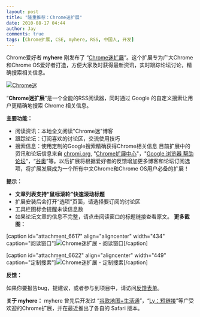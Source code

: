 ```yaml
---
layout: post
title: "隆重推荐：Chrome迷扩展"
date: 2010-08-17 04:44
author: Jay
comments: true
tags: [Chrome扩展, CSE, myhere, RSS, 中国人, 开发]
---
```

Chrome爱好者 **myhere** 刚发布了 “<a href="http://chrome.google.com/extensions/detail/flpodmhiafdckhehblilcenlefgkbncd" target="_blank">Chrome迷扩展</a>”。这个扩展专为广大Chrome和Chrome OS爱好者打造，方便大家及时获得最新资讯，实时跟踪论坛讨论，精确搜索相关信息。

<a href="http://chrome.google.com/extensions/detail/flpodmhiafdckhehblilcenlefgkbncd">![](http://img.chromi.org/2010/08/1.2-list.png "Chrome迷")</a>

“**Chrome迷扩展**”是一个全能的RSS阅读器，同时通过 Google 的自定义搜索让用户更精确地搜索 Chrome 相关信息。

**主要功能：**


*   阅读资讯：本地全文阅读"Chrome迷"博客
*   跟踪论坛：订阅喜欢的讨论区，交流使用技巧
*   搜索信息：使用定制的Google搜索精确获得Chrome相关信息
目前扩展中的资讯和论坛信息来自 [chromi.org](http://chromi.org), "<a href="https://chrome.google.com/extensions?hl=zh-cn" target="_blank">Chrome扩展中心</a>"，"<a href="http://www.google.com/support/forum/p/chrome?hl=zh-CN" target="_blank">Google 浏览器 帮助论坛</a>"，“<a href="http://www.google.org.cn/" target="_blank">谷奥</a>”等。以后扩展将根据爱好者的反馈增加更多博客和论坛订阅选项，将扩展发展成为一个所有中文Chrome和Chrome OS用户必备的扩展！

**提示：**


*   **文章列表支持“鼠标滚轮”快速滚动标题**
*   扩展安装后会打开“选项”页面，请选择要订阅的讨论区
*   工具栏图标会提醒未读信息数
*   如果论坛文章的信息不完整，请点击阅读窗口的标题链接查看原文。
**更多截图：**

<!--more-->

[caption id="attachment_6617" align="aligncenter" width="434" caption="阅读窗口"]![](http://img.chromi.org/2010/08/1.1-post.png "Chrome迷扩展 - 阅读窗口")[/caption]

[caption id="attachment_6622" align="aligncenter" width="449" caption="定制搜索"]![](http://img.chromi.org/2010/08/cse1.png "Chrome迷扩展 - 定制搜索")[/caption]

**反馈：**

如果你要报告bug，提建议，或者参与到项目中，请访问<a href="http://spreadsheets0.google.com/viewform?formkey=dEdzTU5GV3lYT3F4eUZCMzQ1cEgtRGc6MQ" target="_blank">反馈表单</a>。

**关于 myhere：**
myhere 曾先后开发过 “[谷歌地图+生活通](http://chrome.google.com/extensions/detail/fbfnldkfkplmmmbfnjkdbbhjbopnocda?hl=zh-cn)”，“[Ly：短链接](http://chrome.google.com/extensions/detail/mpmejihoknjjnpokcilnfodhfebpkhhe?hl=zh-cn)”等广受欢迎的Chrome扩展，并在最近推出了各自的 Safari 版本。
